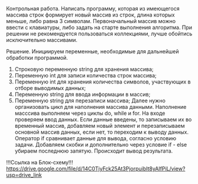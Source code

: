 Контрольная работа.
Написать программу, которая из имеющегося массива строк формирует новый массив из строк, длина которых меньше, либо равна 3 символам. Первоначальный массив можно ввести с клавиатуры, либо задать на старте выполнения алгоритма. При решении не рекомендуется пользоваться коллекциями, лучше обойтись исключительно массивами.

Решение.
Инициируем переменные, необходимые для дальнейшей обработки программой.
1. Строковую переменную string для хранения массива;
2. Переменную int для записи количества строк массива;
3. Переменную int для хранения количества символов, участвующих в отборе выводимых данных;
4. Переменную string для ввода информации в массив;
5. Переменную string для перезаписи массива;
Далее нужно организовать цикл для наполнения массива данными. Наполнение масссива выполняем через циклы do, while и for. На входе проверяем ввод данных. Если данные введены, то записываем их во временный массив, добавляем новый элемент и перезаписываем основной массив данных, если нет, то переходим к выводу данных. Оператор if сравнивает данные для вывода, согласно условию задачи. Добавляем скобки и дополнительно через условие if - else убираем последнюю запятую.
Происходит вывод результата.

!!!Ссылка на Блок-схему!!!
https://drive.google.com/file/d/14C0TjyFck25At3PjorpuibIt8yAIfPiL/view?usp=drive_link